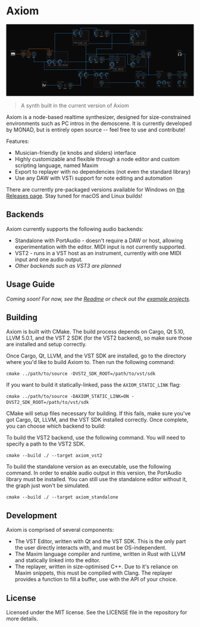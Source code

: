 # Axiom

![A basic sine-wave synth](axiom.png)

> A synth built in the current version of Axiom

Axiom is a node-based realtime synthesizer, designed for size-constrained environments such as PC intros in the demoscene. It is currently developed by MONAD, but is entirely open source -- feel free to use and contribute!

Features:

 - Musician-friendly (ie knobs and sliders) interface
 - Highly customizable and flexible through a node editor and custom scripting language, named Maxim
 - Export to replayer with no dependencies (not even the standard library)
 - Use any DAW with VSTi support for note editing and automation

There are currently pre-packaged versions available for Windows on [the Releases page](https://github.com/monadgroup/axiom/releases). Stay tuned for macOS and Linux builds!

## Backends

Axiom currently supports the following audio backends:

 - Standalone with PortAudio - doesn't require a DAW or host, allowing experimentation with the editor. MIDI input is not currently supported.
 - VST2 - runs in a VST host as an instrument, currently with one MIDI input and one audio output.
 - _Other backends such as VST3 are planned_

## Usage Guide

*Coming soon! For now, see the [Readme](https://github.com/monadgroup/axiom/wiki/0.3.0-Readme) or check out the [example projects](https://github.com/monadgroup/axiom/tree/master/examples).*

## Building

Axiom is built with CMake. The build process depends on Cargo, Qt 5.10, LLVM 5.0.1, and the VST 2 SDK (for the VST2 backend), so make sure those are installed and setup correctly.

Once Cargo, Qt, LLVM, and the VST SDK are installed, go to the directory where you'd like to build Axiom to. Then run the following command:

```
cmake ../path/to/source -DVST2_SDK_ROOT=/path/to/vst/sdk
```

If you want to build it statically-linked, pass the `AXIOM_STATIC_LINK` flag:

```
cmake ../path/to/source -DAXIOM_STATIC_LINK=ON -DVST2_SDK_ROOT=/path/to/vst/sdk
```

CMake will setup files necessary for building. If this fails, make sure you've got Cargo, Qt, LLVM, and the VST SDK installed correctly. Once complete, you can choose which backend to build:

To build the VST2 backend, use the following command. You will need to specify a path to the VST2 SDK.

```
cmake --build ./ --target axiom_vst2
```

To build the standalone version as an executable, use the following command. In order to enable audio output in this version, the PortAudio library must be installed. You can still use the standalone editor without it, the graph just won't be simulated.

```
cmake --build ./ --target axiom_standalone
```

## Development

Axiom is comprised of several components:

 - The VST Editor, written with Qt and the VST SDK. This is the only part the user directly interacts with, and must be
   OS-independent. 
 - The Maxim language compiler and runtime, written in Rust with LLVM and statically linked into the editor.
 - The replayer, written in size-optimised C++. Due to it's reliance on Maxim snippets, this must be compiled with
   Clang. The replayer provides a function to fill a buffer, use with the API of your choice.

## License

Licensed under the MIT license. See the LICENSE file in the repository for more details.
